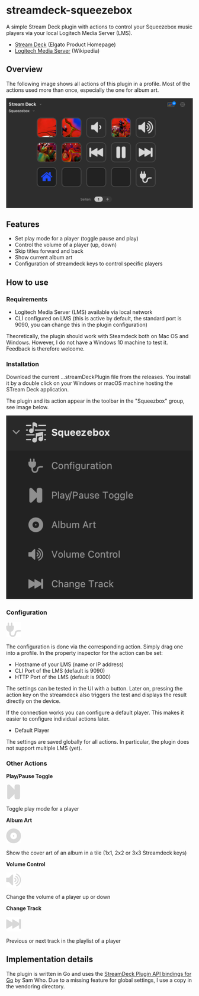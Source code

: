 # streamdeck-squeezebox

A simple Stream Deck plugin with actions to control your Squeezebox music players via your local Logitech Media Server (LMS).

* [Stream Deck](https://www.elgato.com/en/stream-deck) (Elgato Product Homepage)
* [Logitech Media Server](https://en.wikipedia.org/wiki/Logitech_Media_Server) (Wikipedia)

## Overview

The following image shows all actions of this plugin in a profile. Most of the actions used more than once, especially the one for album art.

![All actions in a profile](docs/img/all_actions_in_profile.png)

## Features
* Set play mode for a player (toggle pause and play)
* Control the volume of a player (up, down)
* Skip titles forward and back
* Show current album art
* Configuration of streamdeck keys to control specific players
 
## How to use

### Requirements
* Logitech Media Server (LMS) available via local network
* CLI configured on LMS (this is active by default, the standard port is 9090, you can change this in the plugin configuration)

Theoretically, the plugin should work with Steamdeck both on Mac OS and Windows. However, I do not have a Windows 10 machine to test it. Feedback is therefore welcome.

### Installation

Download the current ...streamDeckPlugin file from the releases. 
You install it by a double click on your Windows or macOS machine hosting the STream Deck application.

The plugin and its action appear in the toolbar in the  "Squeezbox" group, see image below.

![All actions in the toolbar](docs/img/actions_in_toolbar.png)
        

### Configuration

![Configure action icon](assets/images/actions/configure@2x.png)

The configuration is done via the corresponding action. Simply drag one into a profile. In the property inspector for the action can be set:

* Hostname of your LMS (name or IP address)
* CLI Port of the LMS (default is 9090)
* HTTP Port of the LMS (default is 9000)

The settings can be tested in the UI with a button. Later on, pressing the action key on the streamdeck also triggers the test and displays the result directly on the device.

If the connection works you can configure a default player. This makes it easier to configure individual actions later.

* Default Player

The settings are saved globally for all actions. In particular, the plugin does not support multiple LMS (yet). 

### Other Actions

**Play/Pause Toggle**

![play toggle action icon](assets/images/actions/play_toggle@2x.png)

Toggle play mode for a player

**Album Art**

![play toggle action icon](assets/images/actions/album_art@2x.png)

Show the cover art of an album in a tile (1x1, 2x2 or 3x3 Streamdeck keys)

**Volume Control**

![play toggle action icon](assets/images/actions/volume@2x.png)

Change the volume of a player up or down

**Change Track**

![play toggle action icon](assets/images/actions/track@2x.png)


Previous or next track in the playlist of a player

## Implementation details

The plugin is written in Go and uses the [StreamDeck Plugin API bindings for Go](https://github.com/samwho/streamdeck) by Sam Who. Due to a missing feature for global settings, I use a copy in the vendoring directory.
